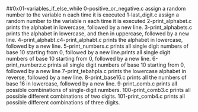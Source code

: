 ##0x01-variables_if_else_while
0-positive_or_negative.c assign a random number to the variable n each time it is executed
1-last_digit.c assign a random number to the variable n each time it is executed
2-print_alphabet.c prints the alphabet in lowercase, followed by a new line.
3-print_alphabets.c prints the alphabet in lowercase, and then in uppercase, followed by a new line. 
4-print_alphabt.c4-print_alphabt.c prints the alphabet in lowercase, followed by a new line.
5-print_numbers.c prints all single digit numbers of base 10 starting from 0, followed by a new line.prints all single digit numbers of base 10 starting from 0, followed by a new line.
6-print_numberz.c prints all single digit numbers of base 10 starting from 0, followed by a new line
7-print_tebahpla.c prints the lowercase alphabet in reverse, followed by a new line.
8-print_base16.c prints all the numbers of base 16 in lowercase, followed by a new line.
9-print_comb.c prints all possible combinations of single-digit numbers.
100-print_comb3.c prints all possible different combinations of two digits.
101-print_comb4.c prints all possible different combinations of three digits.
